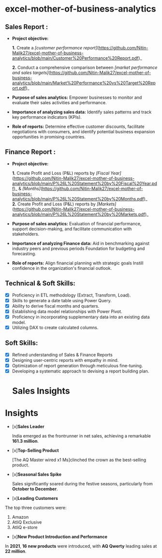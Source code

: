 # excel-mother-of-business-analytics
## Sales Report :


- **Project objective:** 

    **1.** Create a _[customer performance report]_(https://github.com/Nitin-Malik27/excel-mother-of-business-analytics/blob/main/Customer%20Performance%20Report.pdf)_

    **2.** Conduct a comprehensive comparison between _[market performance and sales targets]_(https://github.com/Nitin-Malik27/excel-mother-of-business-analytics/blob/main/Market%20Performance%20vs%20Target%20Report.pdf)_

- **Purpose of sales analytics:** Empower businesses to monitor and evaluate their sales activities and performance.

- **Importance of analyzing sales data:** Identify sales patterns and track key performance indicators (KPIs).

- **Role of reports:** Determine effective customer discounts, facilitate negotiations with consumers, and identify potential business expansion opportunities in promising countries.


## Finance Report :

- **Project objective:** 

    **1.** Create Profit and Loss (P&L) reports by _[Fiscal Year]_(https://github.com/Nitin-Malik27/excel-mother-of-business-analytics/blob/main/P%26L%20Statement%20by%20Fiscal%20Year.pdf)_ & _[Months]_(https://github.com/Nitin-Malik27/excel-mother-of-business-analytics/blob/main/P%26L%20Statement%20by%20Months.pdf)_ <br/>
    **2.** Create Profit and Loss (P&L) reports by _[Markets]_(https://github.com/Nitin-Malik27/excel-mother-of-business-analytics/blob/main/P%26L%20Statement%20by%20Markets.pdf)_
- **Purpose of sales analytics:** Evaluation of financial performance, support decision-making, and facilitate communication with stakeholders.

- **Importance of analyzing Finance data:** Aid in benchmarking against industry peers and previous periods Foundation for budgeting and forecasting.

- **Role of reports:** Align financial planning with strategic goals Instill confidence in the organization's financial outlook.


## Technical & Soft Skills:
- [x]	Proficiency in ETL methodology (Extract, Transform, Load).
- [x]	Skills to generate a date table using Power Query.
- [x]	Ability to derive fiscal months and quarters.
- [x]	Establishing data model relationships with Power Pivot.
- [x]	Proficiency in incorporating supplementary data into an existing data model.
- [x]	Utilizing DAX to create calculated columns.

## Soft Skills:
- [x]	Refined understanding of Sales & Finance Reports
- [x]	Designing user-centric reports with empathy in mind.
- [x]	Optimization of report generation through meticulous fine-tuning.
- [x]	Developing a systematic approach to devising a report building plan.
      # Sales Insights
     	
# Insights

- [x]**Sales Leader**
 
  India emerged as the frontrunner in net sales, achieving a remarkable **161.3 million**.

- [x]**Top-Selling Product**

   [The AQ Master wired x1 Ms]clinched the crown as the best-selling product.


- [x]**Seasonal Sales Spike**

  Sales significantly soared during the festive seasons, particularly from **October to December**.

- [x]**Leading Customers**

The top three customers were:
1. Amazon
2. AtliQ Exclusive
3. AtliQ e-store

- [x]**New Product Introduction and Performance**

In **2021**, **16 new products** were introduced, with **AQ Qwerty** leading sales at **22 million**.

